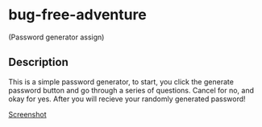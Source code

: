 # bug-free-adventure
(Password generator assign)

## Description
This is a simple password generator, to start, you click the generate password button and go through a series of questions. Cancel for no, and okay for yes. After you will recieve your randomly generated password!

[Screenshot](./assets/screenshot.png)


